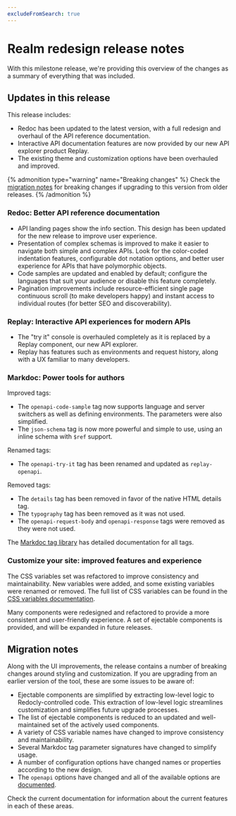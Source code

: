 ```yaml
---
excludeFromSearch: true
---
```

# Realm redesign release notes

With this milestone release, we're providing this overview of the changes as a summary of everything that was included.

## Updates in this release

This release includes:

- Redoc has been updated to the latest version, with a full redesign and overhaul of the API reference documentation.
- Interactive API documentation features are now provided by our new API explorer product Replay.
- The existing theme and customization options have been overhauled and improved.

{% admonition type="warning" name="Breaking changes" %}
Check the [migration notes](#migration-notes) for breaking changes if upgrading to this version from older releases.
{% /admonition %}


### Redoc: Better API reference documentation

- API landing pages show the info section. This design has been updated for the new release to improve user experience.
- Presentation of complex schemas is improved to make it easier to navigate both simple and complex APIs. Look for the color-coded indentation features, configurable dot notation options, and better user experience for APIs that have polymorphic objects.
- Code samples are updated and enabled by default; configure the languages that suit your audience or disable this feature completely.
- Pagination improvements include resource-efficient single page continuous scroll (to make developers happy) and instant access to individual routes (for better SEO and discoverability).

### Replay: Interactive API experiences for modern APIs

- The "try it" console is overhauled completely as it is replaced by a Replay component, our new API explorer.
- Replay has features such as environments and request history, along with a UX familiar to many developers.

### Markdoc: Power tools for authors

Improved tags:

- The `openapi-code-sample` tag now supports language and server switchers as well as defining environments. The parameters were also simplified.
- The `json-schema` tag is now more powerful and simple to use, using an inline schema with `$ref` support.

Renamed tags:

- The `openapi-try-it` tag has been renamed and updated as `replay-openapi`.

Removed tags:

- The `details` tag has been removed in favor of the native HTML details tag.
- The `typography` tag has been removed as it was not used.
- The `openapi-request-body` and `openapi-response` tags were removed as they were not used.

The [Markdoc tag library](https://redocly.com/docs/learn-markdoc/tags/tag-library/) has detailed documentation for all tags.

### Customize your site: improved features and experience

The CSS variables set was refactored to improve consistency and maintainability. New variables were added, and some existing variables were renamed or removed. The full list of CSS variables can be found in the [CSS variables documentation](./branding/css-variables/index.md).

Many components were redesigned and refactored to provide a more consistent and user-friendly experience.
A set of ejectable components is provided, and will be expanded in future releases.

## Migration notes

Along with the UI improvements, the release contains a number of breaking changes around styling and customization. If you are upgrading from an earlier version of the tool, these are some issues to be aware of:

- Ejectable components are simplified by extracting low-level logic to Redocly-controlled code. This extraction of low-level logic streamlines customization and simplifies future upgrade processes.
- The list of ejectable components is reduced to an updated and well-maintained set of the actively used components.
- A variety of CSS variable names have changed to improve consistency and maintainability.
- Several Markdoc tag parameter signatures have changed to simplify usage.
- A number of configuration options have changed names or properties according to the new design.
- The `openapi` options have changed and all of the available options are [documented](./config/openapi/index.md).

Check the current documentation for information about the current features in each of these areas.
